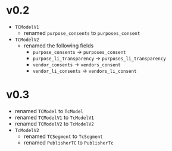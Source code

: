 # v0.2
* `TCModelV1`
  * renamed `purpose_consents` to `purposes_consent`
* `TCModelV2`
  * renamed the following fields
    * `purpose_consents` -> `purposes_consent`
    * `purpose_li_transparency` -> `purposes_li_transparency`
    * `vendor_consents` -> `vendors_consent`
    * `vendor_li_consents` -> `vendors_li_consent`

# v0.3
* renamed `TCModel` to `TcModel`
* renamed `TCModelV1` to `TcModelV1`
* renamed `TCModelV2` to `TcModelV2`
* `TcModelV2`
  * renamed `TCSegment` to `TcSegment`
  * renamed `PublisherTC` to `PublisherTc`
